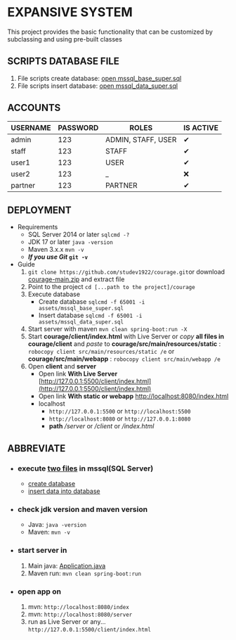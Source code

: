 # EXPANSIVE SYSTEM
This project provides the basic functionality that can be customized by subclassing and using pre-built classes

## SCRIPTS DATABASE FILE
1. File scripts create database: [open mssql_base_super.sql](assets/mssql_base_super.sql)<br>
2. File scripts insert database: [open mssql_data_super.sql](assets/mssql_data_super.sql)

## ACCOUNTS
<table>
    <thead>
        <tr>
            <th>USERNAME</th>
            <th>PASSWORD</th>
            <th>ROLES</th>
            <th>IS ACTIVE</th>
        </tr>
    </thead>
    <tbody>
        <tr>
            <td>admin</td>
            <td>123</td>
            <td>ADMIN, STAFF, USER</td>
            <td>✔</td>
        </tr>
        <tr>
            <td>staff</td>
            <td>123</td>
            <td>STAFF</td>
            <td>✔</td>
        </tr>
        <tr>
            <td>user1</td>
            <td>123</td>
            <td>USER</td>
            <td>✔</td>
        </tr>
        <tr>
            <td>user2</td>
            <td>123</td>
            <td>_</td>
            <td>❌</td>
        </tr>
        <tr>
            <td>partner</td>
            <td>123</td>
            <td>PARTNER</td>
            <td>✔</td>
        </tr>
    </tbody>
</table>

## DEPLOYMENT
- Requirements
   - SQL Server 2014 or later `sqlcmd -?`
   - JDK 17 or later `java -version`
   - Maven 3.x.x `mvn -v`
   - **_If you use Git_ `git -v`**
- Guide
   1. `git clone https://github.com/studev1922/courage.git`or download [courage-main.zip](https://github.com/studev1922/courage/archive/refs/heads/main.zip) and extract file
   2. Point to the project `cd [...path to the project]/courage`
   3. Execute database
      - Create database `sqlcmd -f 65001 -i assets/mssql_base_super.sql`
      - Insert database `sqlcmd -f 65001 -i assets/mssql_data_super.sql`
   4. Start server with maven `mvn clean spring-boot:run -X`
   5. Start **courage/client/index.html** with Live Server or _copy_ **all files in courage/client** and _paste_ to **courage/src/main/resources/static** : `robocopy client src/main/resources/static /e` or **courage/src/main/webapp** : `robocopy client src/main/webapp /e`
   6. Open **client** and **server**
      - Open link **With Live Server** [http://127.0.0.1:5500/client/index.html](http://127.0.0.1:5500/client/index.html)
      - Open link **With static or webapp** [http://localhost:8080/index.html](http://localhost:8080/index.html)
      - localhost
        - `http://127.0.0.1:5500` or `http://localhost:5500`
        - `http://localhost:8080` or `http://127.0.0.1:8080`
        - **path** _/server_ or _/client_ or _/index.html_
## ABBREVIATE
<ul>
   <li>
      <h3>execute <a href="assets">two files</a> in mssql(SQL Server)</h3>
      <ul>
         <li><a href="assets/mssql_base_super.sql">create database</a></li>
         <li><a href="assets/mssql_data_super.sql">insert data into database</a></li>
      </ul>
   </li>
   <li>
      <h3>check jdk version and maven version</h3>
      <ul>
         <li>Java: <code>java -version</code></li>
         <li>Maven: <code>mvn -v</code></li>
      </ul>      
   </li>
   <li>
      <h3>start server in</h3>
      <ol>
         <li>Main java: <a href="src/main/java/courage/Application.java#L9">Application.java</a></li>
         <li>Maven run: <code>mvn clean spring-boot:run</code></li>
      </ol>
   </li>
   <li>
      <h3>open app on</h3>
      <ol>
         <li>mvn: <code>http://localhost:8080/index</code></li>
         <li>mvn: <code>http://localhost:8080/server</code></li>
         <li>run as Live Server or any... <code>http://127.0.0.1:5500/client/index.html</code></li>
      </ol>
   </li>
</ul>
